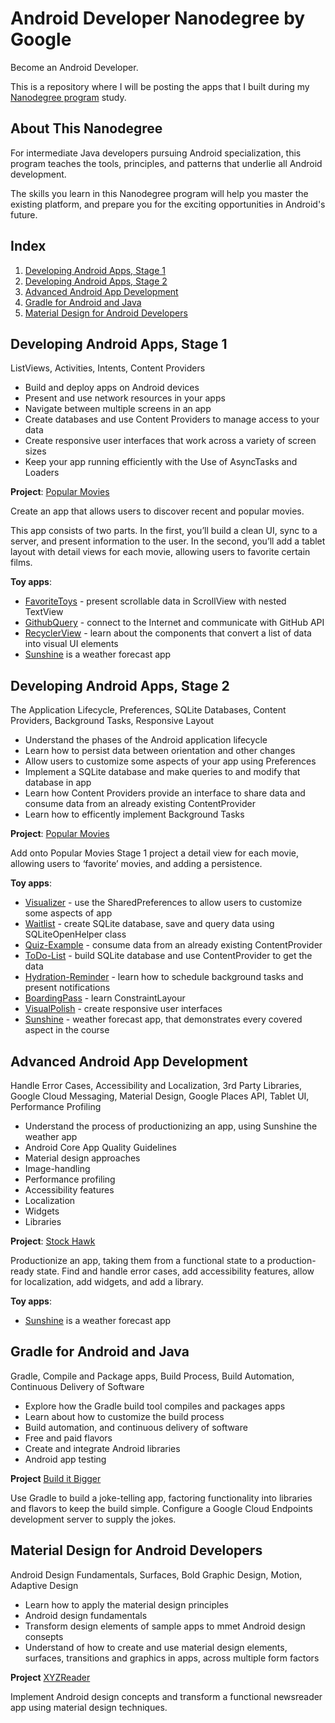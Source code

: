 # Android Developer Nanodegree by Google
Become an Android Developer.

This is a repository where I will be posting the apps that I built during my [Nanodegree program](https://www.udacity.com/course/android-developer-nanodegree-by-google--nd801) study.

## About This Nanodegree

For intermediate Java developers pursuing Android specialization, this program teaches the tools, principles, and patterns that underlie all Android development.

The skills you learn in this Nanodegree program will help you master the existing platform, and prepare you for the exciting opportunities in Android's future.

## Index

1. [Developing Android Apps, Stage 1](#developing-android-apps-stage-1)
2. [Developing Android Apps, Stage 2](#developing-android-apps-stage-2)
3. [Advanced Android App Development](#advanced-android-app-development)
4. [Gradle for Android and Java](#gradle-for-android-and-java)
5. [Material Design for Android Developers](#material-design-for-android-developers)

## Developing Android Apps, Stage 1
ListViews, Activities, Intents, Content Providers

- Build and deploy apps on Android devices
- Present and use network resources in your apps
- Navigate between multiple screens in an app
- Create databases and use Content Providers to manage access to your data
- Create responsive user interfaces that work across a variety of screen sizes
- Keep your app running efficiently with the Use of AsyncTasks and Loaders

**Project**: [Popular Movies](https://github.com/vanyaland/Popular-Movies)

Create an app that allows users to discover recent and popular movies.

This app consists of two parts. In the first, you’ll build a clean UI, sync to a server, and present information to the user. In the second, you’ll add a tablet layout with detail views for each movie, allowing users to favorite certain films.

**Toy apps**:

- [FavoriteToys](../master/FavoriteToys) - present scrollable data in ScrollView with nested TextView
- [GithubQuery](../master/GithubQuery) - connect to the Internet and communicate with GitHub API
- [RecyclerView](../master/RecyclerView) - learn about the components that convert a list of data into visual UI elements
- [Sunshine](../master/Sunshine) is a weather forecast app

## Developing Android Apps, Stage 2
The Application Lifecycle, Preferences, SQLite Databases, Content Providers,
Background Tasks, Responsive Layout

- Understand the phases of the Android application lifecycle
- Learn how to persist data between orientation and other changes
- Allow users to customize some aspects of your app using Preferences
- Implement a SQLite database and make queries to and modify that database in app
- Learn how Content Providers provide an interface to share data and consume data from an already existing ContentProvider
- Learn how to efficently implement Background Tasks

**Project**: [Popular Movies](https://github.com/vanyaland/Popular-Movies)

Add onto Popular Movies Stage 1 project a detail view for each movie, allowing users to ‘favorite’ movies, and adding a persistence.

**Toy apps**:

- [Visualizer](../master/Visualizer) - use the SharedPreferences to allow users to customize some aspects of app
- [Waitlist](../master/Waitlist) - create SQLite database, save and query data using SQLiteOpenHelper class
- [Quiz-Example](../master/Quiz-Example) - consume data from an already existing ContentProvider
- [ToDo-List](../master/ToDo-List) - build SQLite database and use ContentProvider to get the data
- [Hydration-Reminder](../master/Hydration-Reminder) - learn how to schedule background tasks and present notifications
- [BoardingPass](../master/BoardingPass) - learn ConstraintLayour
- [VisualPolish](../master/VisualPolish) - create responsive user interfaces 
- [Sunshine](../master/Sunshine) - weather forecast app, that demonstrates every covered aspect in the course

## Advanced Android App Development
Handle Error Cases, Accessibility and Localization, 3rd Party Libraries, Google Cloud Messaging, Material Design, Google Places API, Tablet UI, Performance Profiling

- Understand the process of productionizing an app, using Sunshine the weather app
- Android Core App Quality Guidelines
- Material design approaches
- Image-handling
- Performance profiling
- Accessibility features
- Localization
- Widgets
- Libraries

**Project**: [Stock Hawk](https://github.com/vanyaland/StockHawk)

Productionize an app, taking them from a functional state to a production-ready state. Find and handle error cases, add accessibility features, allow for localization, add widgets, and add a library.

**Toy apps**:

- [Sunshine](../master/Sunshine) is a weather forecast app

## Gradle for Android and Java
Gradle, Compile and Package apps, Build Process, Build Automation, Continuous Delivery of Software

- Explore how the Gradle build tool compiles and packages apps
- Learn about how to customize the build process
- Build automation, and continuous delivery of software
- Free and paid flavors
- Create and integrate Android libraries
- Android app testing

**Project** [Build it Bigger](../master/Build-it-Bigger)

Use Gradle to build a joke-telling app, factoring functionality into libraries and flavors to keep the build simple.
Configure a Google Cloud Endpoints development server to supply the jokes.

## Material Design for Android Developers
Android Design Fundamentals, Surfaces, Bold Graphic Design, Motion, Adaptive Design

- Learn how to apply the material design principles
- Android design fundamentals
- Transform design elements of sample apps to mmet Android design consepts
- Understand of how to create and use material design elements, surfaces, transitions and graphics in apps, across multiple form factors

**Project** [XYZReader](https://github.com/vanyaland/XYZReader)

Implement Android design concepts and transform a functional newsreader app using material design techniques.
